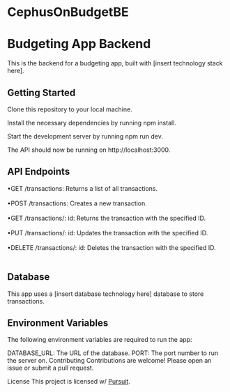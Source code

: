 # CephusOnBudgetBE
<h1>Budgeting App Backend</h1>
This is the backend for a budgeting app, built with [insert technology stack here].

<h2>Getting Started</h2>
Clone this repository to your local machine.

Install the necessary dependencies by running npm install.

Start the development server by running npm run dev.

The API should now be running on http://localhost:3000.

<h2>API Endpoints</h2>
•GET /transactions: Returns a list of all transactions.<br></br>
•POST /transactions: Creates a new transaction.<br></br>
•GET /transactions/: id: Returns the transaction with the specified ID.<br></br>
•PUT /transactions/: id: Updates the transaction with the specified ID.<br></br>
•DELETE /transactions/: id: Deletes the transaction with the specified ID.<br></br>
  
<h2>Database</h2>
This app uses a [insert database technology here] database to store transactions.

<h2>Environment Variables</h2>
The following environment variables are required to run the app:

DATABASE_URL: The URL of the database.
PORT: The port number to run the server on.
Contributing
Contributions are welcome! Please open an issue or submit a pull request.

License
This project is licensed w/ [Pursuit](https://www.pursuit.org/).
